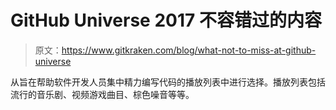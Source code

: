 # GitHub Universe 2017 不容错过的内容

> 原文：<https://www.gitkraken.com/blog/what-not-to-miss-at-github-universe>

从旨在帮助软件开发人员集中精力编写代码的播放列表中进行选择。播放列表包括流行的音乐剧、视频游戏曲目、棕色噪音等等。